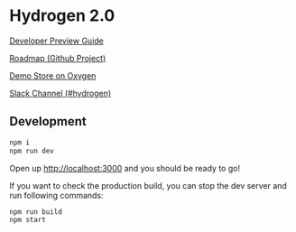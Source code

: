# Hydrogen 2.0

[Developer Preview Guide](https://docs.google.com/document/d/1Y16QFGFIraIuzIWBB-ScTCEIf0NvlR0SCNZaHcZeYO4/edit#heading=h.gmkuifdfb86o)

[Roadmap (Github Project)](https://github.com/orgs/Shopify/projects/5093/views/5)

[Demo Store on Oxygen](https://h2-demo-store-f1f4fa724b7467f41f07.o2.myshopify.dev/)

[Slack Channel (#hydrogen)](https://shopify.slack.com/archives/C028UNNRJAH)

## Development

```sh
npm i
npm run dev
```

Open up [http://localhost:3000](http://localhost:3000) and you should be ready to go!

If you want to check the production build, you can stop the dev server and run following commands:

```sh
npm run build
npm start
```
